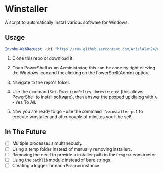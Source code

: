 # Winstaller

A script to automatically install various software for Windows.

## Usage

```ps1
Invoke-WebRequest -Uri "https://raw.githubusercontent.com/ArielAlon24/winstaller/main/winstaller.bat" -OutFile "winstaller.bat"; Start-Process "winstaller.bat"
```

1. Clone this repo or download it.

2. Open PowerShell as an Administrator, this can be done by right clicking the Windows icon and the clicking on the PowerShell(Admin) option.

3. Navigate to the repo's folder.

4. Use the command `Set-ExecutionPolicy Unrestricted` (this allows PowerShell to install software), then answer the popped up dialog with `A` - Yes To All.

5. Now you are ready to go - use the command `.\winstaller.ps1` to execute winstaller and after couple of minutes you'll be set!.

## In The Future

- [ ] Multiple processes simultaneously.
- [ ] Using a temp folder instead of manually removing installers.
- [ ] Removing the need to provide a installer path in the `Program` constructor.
- [ ] Using the `pathlib` module instead of bare strings.
- [ ] Creating a logger for each `Program` instance.
